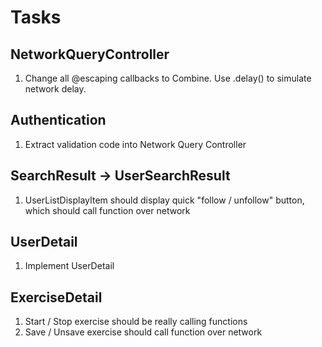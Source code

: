 #  Tasks

## NetworkQueryController
1. Change all @escaping callbacks to Combine. Use .delay() to simulate network delay.

## Authentication
1. Extract validation code into Network Query Controller


## SearchResult -> UserSearchResult
1. UserListDisplayItem should display quick "follow / unfollow" button, which should call function over network


## UserDetail
1. Implement UserDetail


## ExerciseDetail
1. Start / Stop exercise should be really calling functions
2. Save / Unsave exercise should call function over network
